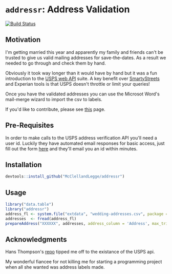 # `addressr`: Address Validation

[![Build Status](https://travis-ci.org/McClellandLegge/addressr.svg?branch=master)](https://travis-ci.org/McClellandLegge/addressr)

## Motivation

I'm getting married this year and apparently my family and friends can't be trusted
to give us valid mailing addresses for save-the-dates. As a result we needed to 
go through and check them by hand.

Obviously it took way longer than it would have by hand but it was a fun 
introduction to the [USPS web API](https://www.usps.com/business/web-tools-apis) suite.
A key benefit over [SmartyStreets](https://smartystreets.com/) and Experian tools
is that USPS doesn't throttle or limit your queries!

Once you have the validated addresses you can use the Microsot Word's mail-merge
wizard to import the csv to labels.

If you'd like to contribute, please see [this](./CONTRIBUTING.md) page.

## Pre-Requisites

In order to make calls to the USPS address verification API you'll need a user id.
Luckily they have automated email responses for basic access, just fill out the form
[here](https://registration.shippingapis.com/) and they'll email you an id within minutes.

## Installation 

```r
devtools::install_github("McClellandLegge/addressr")
```

## Usage

```r
library("data.table")
library("addressr")
address_fl <- system.file("extdata", "wedding-addresses.csv", package = "addressr")
addresses  <- fread(address_fl)
prepareAddress("XXXXXX", addresses, address_column = 'Address', max_tries = 3L)
```

## Acknowledgments

Hans Thompson's [repo](https://github.com/hansthompson/rusps)
tipped me off to the existance of the USPS api.

My wonderful fiancee for not killing me for starting a programming project when 
all she wanted was address labels made.
